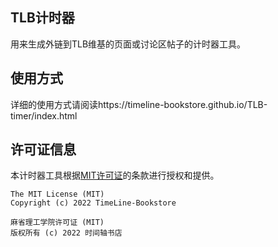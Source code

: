 ## TLB计时器
用来生成外链到TLB维基的页面或讨论区帖子的计时器工具。

## 使用方式
详细的使用方式请阅读https://timeline-bookstore.github.io/TLB-timer/index.html

## 许可证信息
本计时器工具根据[MIT许可证](LICENSE)的条款进行授权和提供。
```
The MIT License (MIT)
Copyright (c) 2022 TimeLine-Bookstore

麻省理工学院许可证 (MIT)
版权所有 (c) 2022 时间轴书店
```
